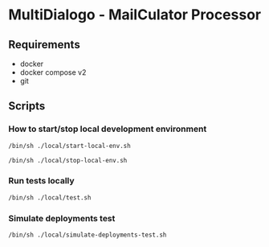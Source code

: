 # MultiDialogo - MailCulator Processor

## Requirements

- docker
- docker compose v2
- git

## Scripts

### How to start/stop local development environment

```bash
/bin/sh ./local/start-local-env.sh
```

```bash
/bin/sh ./local/stop-local-env.sh
```

### Run tests locally

```bash
/bin/sh ./local/test.sh
```

### Simulate deployments test

```bash
/bin/sh ./local/simulate-deployments-test.sh
```
